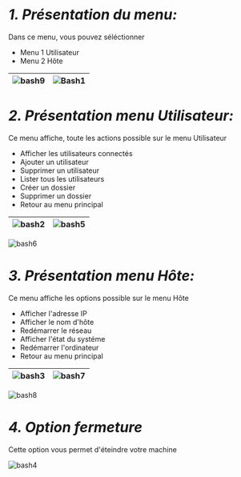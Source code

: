 # ***1. Présentation du menu:***
Dans ce menu, vous pouvez séléctionner 
  - Menu 1 Utilisateur
  - Menu 2 Hôte

![bash9](https://github.com/user-attachments/assets/fe5c9216-e91b-4e4b-aedd-b47f35ec7872) | ![Bash1](https://github.com/user-attachments/assets/926521e4-1751-474f-9c33-1b1255cd1501)
|--------------------|--------------------|

# ***2. Présentation menu Utilisateur:***
Ce menu affiche, toute les actions possible sur le menu Utilisateur
  - Afficher les utilisateurs connectés
  - Ajouter un utilisateur
  - Supprimer un utilisateur
  - Lister tous les utilisateurs
  - Créer un dossier
  - Supprimer un dossier
  - Retour au menu principal

![bash2](https://github.com/user-attachments/assets/cdfaf9c6-55aa-4d93-b744-ccc05763bd15) | ![bash5](https://github.com/user-attachments/assets/8cd8650d-5174-46aa-be6b-5d851d2b2550)
|--------------------|--------------------|

![bash6](https://github.com/user-attachments/assets/80630ac2-1db5-4652-8394-297365a4d63c)

# ***3. Présentation menu Hôte:***
Ce menu affiche les options possible sur le menu Hôte
  - Afficher l'adresse IP
  - Afficher le nom d'hôte
  - Redémarrer le réseau
  - Afficher l'état du systéme
  - Redémarrer l'ordinateur
  - Retour au menu principal

![bash3](https://github.com/user-attachments/assets/551787b1-b57c-4788-bab1-ba650ac21e52) | ![bash7](https://github.com/user-attachments/assets/7432088e-6228-4015-b0fb-1433da247669)
|--------------------|--------------------|

![bash8](https://github.com/user-attachments/assets/6551e73e-88bc-4a6b-b581-805c9e144c00)

# ***4. Option fermeture***
Cette option vous permet d'éteindre votre machine

![bash4](https://github.com/user-attachments/assets/e796afc5-09de-4cd5-916a-784453fb6a66)






